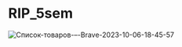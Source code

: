 # RIP_5sem


![Список-товаров-–-Brave-2023-10-06-18-45-57](https://github.com/StroGe27/RIP_5sem/assets/92043401/8d323407-395e-4444-ac97-02262ee7dc15)
